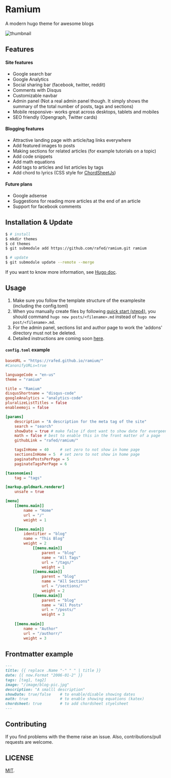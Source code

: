 # Ramium
A modern hugo theme for awesome blogs

![thumbnail](https://github.com/rafed/ramium/blob/master/images/tn.png?raw=true)

## Features

#### Site features

- Google search bar
- Google Analytics
- Social sharing bar (facebook, twitter, reddit)
- Comments with Disqus
- Customizable navbar
- Admin panel (Not a real admin panel though. It simply shows the summary of the total number of posts, tags and sections)
- Mobile responsive- works great across desktops, tablets and mobiles
- SEO friendly (Opengraph, Twitter cards)

#### Blogging features

- Attractive landing page with article/tag links everywhere
- Add featured images to posts
- Making sections for related articles (for example tutorials on a topic)
- Add code snippets
- Add math equations
- Add tags to articles and list articles by tags
- Add chord to lyrics (CSS style for [ChordSheetJs](https://github.com/martijnversluis/ChordSheetJS))

#### Future plans
- Google adsense
- Suggestions for reading more articles at the end of an article
- Support for facebook comments

## Installation & Update

```sh
$ # install
$ mkdir themes
$ cd themes
$ git submodule add https://github.com/rafed/ramium.git ramium

$ # update
$ git submodule update --remote --merge
```

If you want to know more information, see [Hugo doc](https://gohugo.io/themes/installing/).

## Usage

1. Make sure you follow the template structure of the examplesite (including the config.toml)
2. When you manually create files by following [quick start (step4)](https://gohugo.io/getting-started/quick-start/#step-4-add-some-content), you should command `hugo new posts/<filename>.md` instead of `hugo new post/<filename>.md`.
3. For the admin panel, sections list and author page to work the 'addons' directory must not be deleted.
4. Detailed instructions are coming soon [here](https://themes.gohugo.io/theme/ramium/getting-started-with-ramium/).

#### `config.toml` example

```toml
baseURL = "https://rafed.github.io/ramium/"
#CanonifyURLs=true

languageCode = "en-us"
theme = "ramium"

title = "Ramium"
disqusShortname = "disqus-code"
googleAnalytics = "analytics-code"
pluralizeListTitles = false
enableemoji = false

[params]
    description = "A description for the meta tag of the site"
    search = "search"
    showDate = true # make false if dont want to show date for evergeen articles
    math = false # best to enable this in the front matter of a page
    githubLink = "rafed/ramium/"

    tagsInHome = 40     # set zero to not show in home page
    sectionsInHome = 5  # set zero to not show in home page
    paginatePostsPerPage = 5
    paginateTagsPerPage = 6

[taxonomies]
    tag = "tags"

[markup.goldmark.renderer]
    unsafe = true

[menu]
    [[menu.main]]
        name = "Home"
        url = "/"
        weight = 1

    [[menu.main]]
        identifier = "blog"
        name = "This Blog"
        weight = 2
            [[menu.main]]
                parent = "blog"
                name = "All Tags"
                url = "/tags/"
                weight = 1
            [[menu.main]]
                parent = "blog"
                name = "All Sections"
                url = "/sections/"
                weight = 2
            [[menu.main]]
                parent = "blog"
                name = "All Posts"
                url = "/posts/"
                weight = 3
    
    [[menu.main]]
        name = "Author"
        url = "/authorr/"
        weight = 3
```

## Frontmatter example

```md
---
title: {{ replace .Name "-" " " | title }}
date: {{ now.Format "2006-01-2" }}
tags: [tag1, tag2]
image: "/image/blog-pic.jpg"
description: "A smalll description"
showDate: true/false    # to enable/disable showing dates
math: true              # to enable showing equations (katex)
chordsheet: true        # to add chordsheet styelsheet
---
```

## Contributing

If you find problems with the theme raise an issue. Also, contributions/pull requests are welcome.

## LICENSE

[MIT](./LICENSE).
